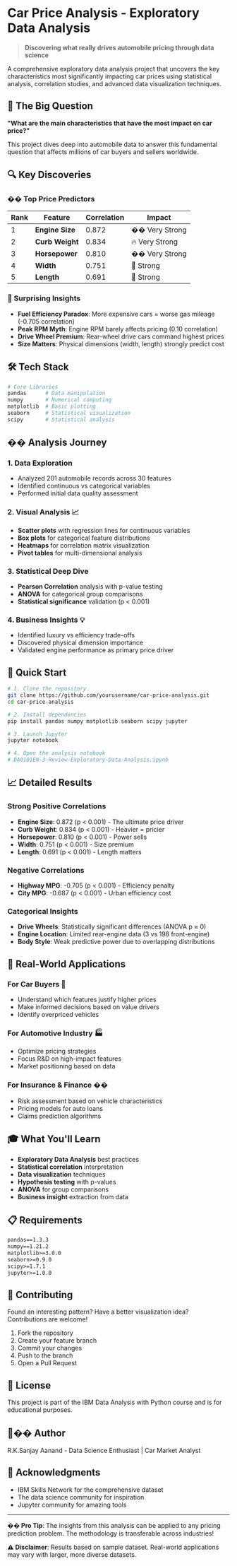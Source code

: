 

#  Car Price Analysis - Exploratory Data Analysis

> **Discovering what really drives automobile pricing through data science**

A comprehensive exploratory data analysis project that uncovers the key characteristics most significantly impacting car prices using statistical analysis, correlation studies, and advanced data visualization techniques.

## 🎯 The Big Question

**"What are the main characteristics that have the most impact on car price?"**

This project dives deep into automobile data to answer this fundamental question that affects millions of car buyers and sellers worldwide.

## 🔍 Key Discoveries

### �� Top Price Predictors
| Rank | Feature | Correlation | Impact |
|------|---------|-------------|---------|
| 1 | **Engine Size** | 0.872 | �� Very Strong |
| 2 | **Curb Weight** | 0.834 | 🔥 Very Strong |
| 3 | **Horsepower** | 0.810 | �� Very Strong |
| 4 | **Width** | 0.751 | 💪 Strong |
| 5 | **Length** | 0.691 | 💪 Strong |

### 🤯 Surprising Insights
- **Fuel Efficiency Paradox**: More expensive cars = worse gas mileage (-0.705 correlation)
- **Peak RPM Myth**: Engine RPM barely affects pricing (0.10 correlation)
- **Drive Wheel Premium**: Rear-wheel drive cars command highest prices
- **Size Matters**: Physical dimensions (width, length) strongly predict cost

## 🛠️ Tech Stack

```python
# Core Libraries
pandas      # Data manipulation
numpy       # Numerical computing
matplotlib  # Basic plotting
seaborn     # Statistical visualization
scipy       # Statistical analysis
```

## �� Analysis Journey

### 1. **Data Exploration** 
- Analyzed 201 automobile records across 30 features
- Identified continuous vs categorical variables
- Performed initial data quality assessment

### 2. **Visual Analysis** 📈
- **Scatter plots** with regression lines for continuous variables
- **Box plots** for categorical feature distributions
- **Heatmaps** for correlation matrix visualization
- **Pivot tables** for multi-dimensional analysis

### 3. **Statistical Deep Dive** 
- **Pearson Correlation** analysis with p-value testing
- **ANOVA** for categorical group comparisons
- **Statistical significance** validation (p < 0.001)

### 4. **Business Insights** 💡
- Identified luxury vs efficiency trade-offs
- Discovered physical dimension importance
- Validated engine performance as primary price driver

## 🚀 Quick Start

```bash
# 1. Clone the repository
git clone https://github.com/yourusername/car-price-analysis.git
cd car-price-analysis

# 2. Install dependencies
pip install pandas numpy matplotlib seaborn scipy jupyter

# 3. Launch Jupyter
jupyter notebook

# 4. Open the analysis notebook
# DA0101EN-3-Review-Exploratory-Data-Analysis.ipynb
```

## 📈 Detailed Results

### Strong Positive Correlations
- **Engine Size**: 0.872 (p < 0.001) - The ultimate price driver
- **Curb Weight**: 0.834 (p < 0.001) - Heavier = pricier
- **Horsepower**: 0.810 (p < 0.001) - Power sells
- **Width**: 0.751 (p < 0.001) - Size premium
- **Length**: 0.691 (p < 0.001) - Length matters

### Negative Correlations
- **Highway MPG**: -0.705 (p < 0.001) - Efficiency penalty
- **City MPG**: -0.687 (p < 0.001) - Urban efficiency cost

### Categorical Insights
- **Drive Wheels**: Statistically significant differences (ANOVA p ≈ 0)
- **Engine Location**: Limited rear-engine data (3 vs 198 front-engine)
- **Body Style**: Weak predictive power due to overlapping distributions

## 💼 Real-World Applications

### For Car Buyers 🚗
- Understand which features justify higher prices
- Make informed decisions based on value drivers
- Identify overpriced vehicles

### For Automotive Industry 🏭
- Optimize pricing strategies
- Focus R&D on high-impact features
- Market positioning based on data

### For Insurance & Finance ��
- Risk assessment based on vehicle characteristics
- Pricing models for auto loans
- Claims prediction algorithms

## 🎓 What You'll Learn

- **Exploratory Data Analysis** best practices
- **Statistical correlation** interpretation
- **Data visualization** techniques
- **Hypothesis testing** with p-values
- **ANOVA** for group comparisons
- **Business insight** extraction from data

## 📋 Requirements

```txt
pandas==1.3.3
numpy==1.21.2
matplotlib>=3.0.0
seaborn>=0.9.0
scipy>=1.7.1
jupyter>=1.0.0
```

## 🤝 Contributing

Found an interesting pattern? Have a better visualization idea? Contributions are welcome!

1. Fork the repository
2. Create your feature branch
3. Commit your changes
4. Push to the branch
5. Open a Pull Request

## 📄 License

This project is part of the IBM Data Analysis with Python course and is for educational purposes.

## 👨‍�� Author

R.K.Sanjay Aanand - Data Science Enthusiast | Car Market Analyst

## 🙏 Acknowledgments

- IBM Skills Network for the comprehensive dataset
- The data science community for inspiration
- Jupyter community for amazing tools

---

**�� Pro Tip**: The insights from this analysis can be applied to any pricing prediction problem. The methodology is transferable across industries!

**⚠️ Disclaimer**: Results based on sample dataset. Real-world applications may vary with larger, more diverse datasets.


